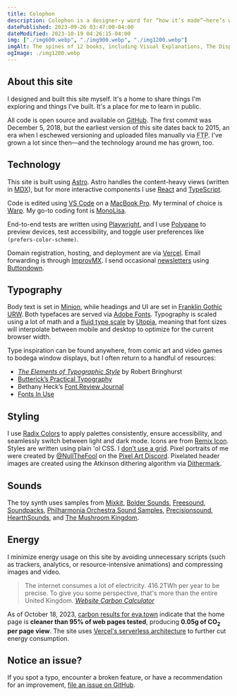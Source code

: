 ```yaml
---
title: Colophon
description: Colophon is a designer-y word for “how it’s made”—here’s what powers eva.town.
datePublished: 2023-09-26 03:47:00-04:00
dateModified: 2023-10-19 04:26:15-04:00
img: ["./img600.webp", "./img900.webp", "./img1200.webp"]
imgAlt: The spines of 12 books, including Visual Explanations, The Display of Quantitative Information, The Geometry of Type, Understanding Comics, Nicely Said, Don't Make Me Think!, Queer by Design, The 99% Invisible City, Interaction of Color, The Elements of Style, Thinking Fast and Slow, and The Death and Life of Great American Cities.
ogImage: ./img1200.webp
---
```


## About this site

I designed and built this site myself. It's a home to share things I'm exploring and things I've built. It's a place for me to learn in public.

All code is open source and available on [GitHub](https://github.com/evadecker/eva.town). The first commit was December 5, 2018, but the earliest version of this site dates back to 2015, an era when I eschewed versioning and uploaded files manually via <abbr title="File Transfer Protocol">FTP</abbr>. I've grown a lot since then—and the technology around me has grown, too.

## Technology

This site is built using [Astro](https://astro.build). Astro handles the content-heavy views (written in [MDX](https://mdxjs.com)), but for more interactive components I use [React](https://react.dev) and [TypeScript](https://www.typescriptlang.org).

Code is edited using [VS Code](https://code.visualstudio.com) on a [MacBook Pro](https://www.apple.com/macbook-pro/). My terminal of choice is [Warp](https://www.warp.dev). My go-to coding font is [MonoLisa](https://www.monolisa.dev).

End-to-end tests are written using [Playwright](https://playwright.dev), and I use [Polypane](https://polypane.app) to preview devices, test accessibility, and toggle user preferences like `(prefers-color-scheme)`.

Domain registration, hosting, and deployment are via [Vercel](https://vercel.com/). Email forwarding is through [ImprovMX](https://improvmx.com). I send occasional [newsletters](https://buttondown.email/notesfromeva) using [Buttondown](https://buttondown.email).

## Typography

Body text is set in [Minion](https://fonts.adobe.com/fonts/minion-3), while headings and UI are set in [Franklin Gothic URW](https://fonts.adobe.com/fonts/franklin-gothic-urw). Both typefaces are served via [Adobe Fonts](https://fonts.adobe.com). Typography is scaled using a lot of math and a [fluid type scale](https://utopia.fyi/blog/designing-with-fluid-type-scales) by [Utopia](https://utopia.fyi/type/calculator/), meaning that font sizes will interpolate between mobile and desktop to optimize for the current browser width.

Type inspiration can be found anywhere, from comic art and video games to bodega window displays, but I often return to a handful of resources:

- [_The Elements of Typographic Style_](https://bookshop.org/a/97627/9780881792126) by Robert Bringhurst
- [Butterick’s Practical Typography](https://practicaltypography.com)
- Bethany Heck’s [Font Review Journal](https://fontreviewjournal.com)
- [Fonts In Use](https://fontsinuse.com)

## Styling

I use [Radix Colors](https://www.radix-ui.com/colors) to apply palettes consistently, ensure accessibility, and seamlessly switch between light and dark mode. Icons are from [Remix Icon](https://remixicon.com). Styles are written using plain 'ol CSS. I [don’t use a grid](https://gridless.design). Pixel portraits of me were created by [@NullTheFool](https://mastodon.gamedev.place/@NullTheFool) on the [Pixel Art Discord](https://discord.com/invite/pixelart). Pixelated header images are created using the Atkinson dithering algorithm via [Dithermark](https://app.dithermark.com).

## Sounds

The toy synth uses samples from [Mixkit](https://mixkit.co/), [Bolder Sounds](https://www.boldersounds.com/index.php?main_page=product_music_info&products_id=71), [Freesound](https://freesound.org/people/Samulis/packs/21029/), [Soundpacks](https://soundpacks.com/free-sound-packs/xylophone-samples-pack/), [Philharmonia Orchestra Sound Samples](https://www.philharmonia.co.uk/explore/sound_samples/banjo), [Precisionsound](https://store.precisionsound.net/shop/peruvian-ocarina/), [HearthSounds](https://maxtimkovich.com/hearthsounds?q=murloc), and [The Mushroom Kingdom](https://themushroomkingdom.net/media/smw/wav).

## Energy

I minimize energy usage on this site by avoiding unnecessary scripts (such as trackers, analytics, or resource-intensive animations) and compressing images and video.

> The internet consumes a lot of electricity. 416.2TWh per year to be precise. To give you some perspective, that's more than the entire United Kingdom.
> <cite>[Website Carbon Calculator](https://www.websitecarbon.com)</cite>

As of October 18, 2023, [carbon results for eva.town](https://www.websitecarbon.com/website/eva-town/) indicate that the home page is **cleaner than 95% of web pages tested**, producing **0.05g of CO<sub>2</sub> per page view**. The site uses [Vercel's serverless architecture](https://vercel.com/guides/what-is-vercel-green-energy-policy#) to further cut energy consumption.

## Notice an issue?

If you spot a typo, encounter a broken feature, or have a recommendation for an improvement, [file an issue on GitHub](https://github.com/evadecker/eva.town/issues).
